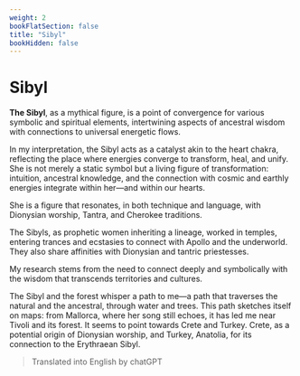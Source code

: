 ```yaml
---
weight: 2
bookFlatSection: false
title: "Sibyl"
bookHidden: false
---
```


# Sibyl

**The Sibyl**, as a mythical figure, is a point of convergence for various symbolic and spiritual elements, intertwining aspects of ancestral wisdom with connections to universal energetic flows.

In my interpretation, the Sibyl acts as a catalyst akin to the heart chakra, reflecting the place where energies converge to transform, heal, and unify. She is not merely a static symbol but a living figure of transformation: intuition, ancestral knowledge, and the connection with cosmic and earthly energies integrate within her—and within our hearts.

She is a figure that resonates, in both technique and language, with Dionysian worship, Tantra, and Cherokee traditions.

The Sibyls, as prophetic women inheriting a lineage, worked in temples, entering trances and ecstasies to connect with Apollo and the underworld. They also share affinities with Dionysian and tantric priestesses.

My research stems from the need to connect deeply and symbolically with the wisdom that transcends territories and cultures.

The Sibyl and the forest whisper a path to me—a path that traverses the natural and the ancestral, through water and trees. This path sketches itself on maps: from Mallorca, where her song still echoes, it has led me near Tivoli and its forest. It seems to point towards Crete and Turkey. Crete, as a potential origin of Dionysian worship, and Turkey, Anatolia, for its connection to the Erythraean Sibyl.

> Translated into English by chatGPT